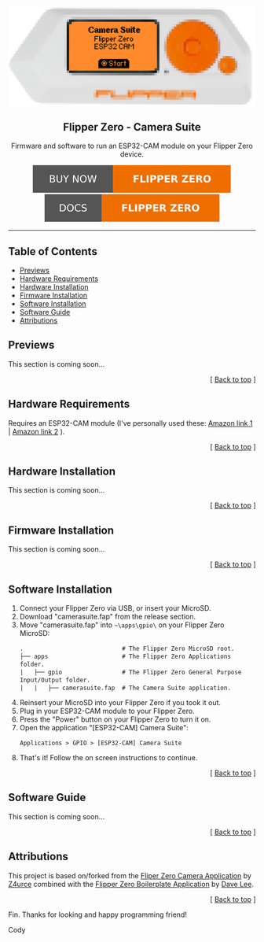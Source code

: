 <div align="center">
  <img align="center" src=".github/images/flipper-dev.png" />
  <h2 align="center">Flipper Zero - Camera Suite</h2>
  <p align="center">
    Firmware and software to run an ESP32-CAM module on your Flipper Zero device.
  </p>
  <a href="https://shop.flipperzero.one/">
    <img src=".github/images/flipper-zero-buy-now.svg" />
  </a>
  <a href="https://docs.flipperzero.one/">
    <img src=".github/images/flipper-zero-docs.svg" />
  </a>
</div>

---

## Table of Contents <a name="index"></a>

- [Previews](#previews)
- [Hardware Requirements](#hardware-requirements)
- [Hardware Installation](#hardware-installation)
- [Firmware Installation](#firmware-installation)
- [Software Installation](#software-installation)
- [Software Guide](#software-guide)
- [Attributions](#attributions)

## Previews <a name="previews"></a>

This section is coming soon...

<p align="right">[ <a href="#index">Back to top</a> ]</p>

## Hardware Requirements <a name="hardware-requirements"></a>

Requires an ESP32-CAM module (I've personally used these: [Amazon link 1][amazon-esp32-cam-link-1] | [Amazon link 2][amazon-esp32-cam-link-2] ).

<p align="right">[ <a href="#index">Back to top</a> ]</p>

## Hardware Installation <a name="hardware-installation"></a>

This section is coming soon...

<p align="right">[ <a href="#index">Back to top</a> ]</p>

## Firmware Installation <a name="firmware-installation"></a>

This section is coming soon...

<p align="right">[ <a href="#index">Back to top</a> ]</p>

## Software Installation <a name="software-installation"></a>

1. Connect your Flipper Zero via USB, or insert your MicroSD.
2. Download "camerasuite.fap" from the release section.
3. Move "camerasuite.fap" into `~\apps\gpio\` on your Flipper Zero MicroSD:
   ```
   .                            # The Flipper Zero MicroSD root.
   ├── apps                     # The Flipper Zero Applications folder.
   |   ├── gpio                 # The Flipper Zero General Purpose Input/Output folder.
   |   |   ├── camerasuite.fap  # The Camera Suite application.
   ```
4. Reinsert your MicroSD into your Flipper Zero if you took it out.
5. Plug in your ESP32-CAM module to your Flipper Zero.
6. Press the "Power" button on your Flipper Zero to turn it on.
7. Open the application "[ESP32-CAM] Camera Suite":
   ```
   Applications > GPIO > [ESP32-CAM] Camera Suite
   ```
8. That's it! Follow the on screen instructions to continue.

<p align="right">[ <a href="#index">Back to top</a> ]</p>

## Software Guide <a name="software-guide"></a>

This section is coming soon...

<p align="right">[ <a href="#index">Back to top</a> ]</p>

## Attributions <a name="attributions"></a>

This project is based on/forked from the [Fliper Zero Camera Application][flipperzero-camera]
by [Z4urce][github-profile-z4urce] combined with the [Flipper Zero Boilerplate Application][flipper-zero-fap-boilerplate]
by [Dave Lee][github-profile-leedave].

<p align="right">[ <a href="#index">Back to top</a> ]</p>

Fin. Thanks for looking and happy programming friend!

Cody

<!-- LINKS -->

[amazon-esp32-cam-link-1]: https://amzn.to/3NCoQUq
[amazon-esp32-cam-link-2]: https://amzn.to/46IuAF9
[flipper-zero-fap-boilerplate]: https://github.com/leedave/flipper-zero-fap-boilerplate
[flipperzero-camera]: https://github.com/Z4urce/flipperzero-camera
[github-profile-z4urce]: https://github.com/Z4urce
[github-profile-leedave]: https://github.com/leedave
